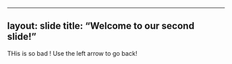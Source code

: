 --------------
layout: slide
title: “Welcome to our second slide!”
--------------
THis is so bad !
Use the left arrow to go back!
